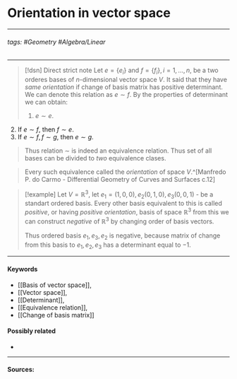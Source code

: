# Orientation in vector space
***
###### tags: #Geometry #Algebra/Linear  
***
>[!dsn] Direct strict note
>Let $e=\{e_{i}\}$ and $f=\{f_{i}\},i=1,\dots,n$, be a two orderes bases of $n$-dimensional vector space $V$. It said that they have *same orientation* if change of basis matrix has positive determinant. We can denote this relation as $e\sim f$. By the properties of determinant we can obtain:
>1. $e\sim e$.
2. If $e\sim f$, then $f\sim e$.
3. If $e\sim f,f\sim g$, then $e\sim g$.

>Thus relation $\sim$ is indeed an equivalence relation. Thus set of all bases can be divided to *two* equivalence clases.

>Every such equivalence called the *orientation* of space $V$.^[Manfredo P. do Carmo - Differential Geometry of Curves and Surfaces с.12]

>[!example] 
>Let $V=\mathbb{R}^{3}$, let $e_{1}=(1,0,0),e_{2}(0,1,0),e_{3}(0,0,1)$ - be a standart ordered basis. Every other basis equivalent to this is called *positive*, or having *positive orientation*, basis of space $\mathbb{R}^{3}$ from this we can construct *negative* of $\mathbb{R}^{3}$ by changing order of basis vectors.
>
>Thus ordered basis $e_{1},e_{3},e_{2}$ is negative, because matrix of change from this basis to $e_{1},e_{2},e_{3}$ has a determinant equal to $-1$.
***
#### Keywords
- [[Basis of vector space]],
- [[Vector space]],
- [[Determinant]],
- [[Equivalence relation]],
- [[Change of basis matrix]]
#### Possibly related
- 
***
#### Sources: